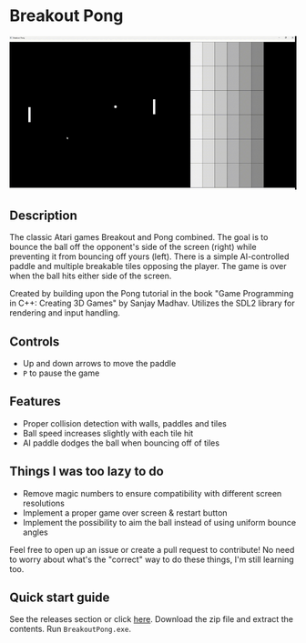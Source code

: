 # Breakout Pong

![Gameplay](breakoutpong.gif)

## Description

The classic Atari games Breakout and Pong combined. The goal is to bounce the ball off the opponent's side of the screen (right) while preventing it from bouncing off yours (left). There is a simple AI-controlled paddle and multiple breakable tiles opposing the player. The game is over when the ball hits either side of the screen.

Created by building upon the Pong tutorial in the book "Game Programming in C++: Creating 3D Games" by Sanjay Madhav. Utilizes the SDL2 library for rendering and input handling.

## Controls

- Up and down arrows to move the paddle
- `P` to pause the game

## Features

- Proper collision detection with walls, paddles and tiles
- Ball speed increases slightly with each tile hit
- AI paddle dodges the ball when bouncing off of tiles

## Things I was too lazy to do

- Remove magic numbers to ensure compatibility with different screen resolutions
- Implement a proper game over screen & restart button
- Implement the possibility to aim the ball instead of using uniform bounce angles

Feel free to open up an issue or create a pull request to contribute! No need to worry about what's the "correct" way to do these things, I'm still learning too.

## Quick start guide

See the releases section or click [here](https://github.com/MJKagone/Breakout-Pong/releases/latest). Download the zip file and extract the contents. Run `BreakoutPong.exe`.
